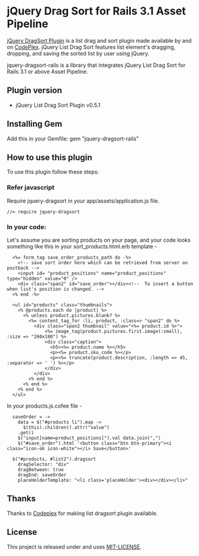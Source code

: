# jQuery Drag Sort for Rails 3.1 Asset Pipeline

[jQuery DragSort Plugin](http://dragsort.codeplex.com/) is a list drag and sort plugin made available by and on [CodePlex](http://dragsort.codeplex.com/). jQuery List Drag Sort features list element's dragging, dropping, and saving the sorted list by user using jQuery.

jquery-dragsort-rails is a library that integrates jQuery List Drag Sort for Rails 3.1 or above Asset Pipeline.

## Plugin version

* jQuery List Drag Sort Plugin v0.5.1

## Installing Gem
Add this in your Gemfile:
    gem "jquery-dragsort-rails"

## How to use this plugin
To use this plugin follow these steps:

### Refer javascript
Require jquery-dragsort in your app/assets/application.js file.

    //= require jquery-dragsort

### In your code:

Let's assume you are sorting products on your page, and your code looks something like this in your sort_products.html.erb template -

      <%= form_tag save_order_products_path do -%>
        <!-- save sort order here which can be retrieved from server on postback -->
        <input id= "product_positions" name="product_positions" type="hidden" value="0" />
        <div class="span2" id="save_order"></div><!--  To insert a button when list's position is changed. -->
      <% end -%>

      <ul id="products" class="thumbnails">
        <% @products.each do |product| %>
          <% unless product.pictures.blank? %>
            <%= content_tag_for :li, product, :class=> "span2" do %>
              <div class="span2 thumbnail" value="<%= product.id %>">
                  <%= image_tag(product.pictures.first.image(:small), :size => "260x180") %>
                  <div class="caption">
                    <h5><%= product.name %></h5>
                    <p><%= product.sku_code %></p>
                    <p><%= truncate(product.description, :length => 45, :separator => ' ') %></p>
                  </div>
              </div>
            <% end %>
          <% end %>
        <% end %>
      </ul>

In your products.js.cofee file -

      saveOrder = ->
        data = $("#products li").map -> 
          $(this).children().attr("value")
        .get()
        $("input[name=product_positions]").val data.join(",")
        $("#save_order").html '<button class="btn btn-primary"><i class="icon-ok icon-white"></i> Save</button>'

      $("#products, #list2").dragsort
        dragSelector: "div"
        dragBetween: true
        dragEnd: saveOrder
        placeHolderTemplate: "<li class='placeHolder'><div></div></li>"

## Thanks
Thanks to [Codeplex](http://dragsort.codeplex.com/) for making list dragsort plugin available.

## License
This project is released under and uses [MIT-LICENSE](MIT-LICENSE).